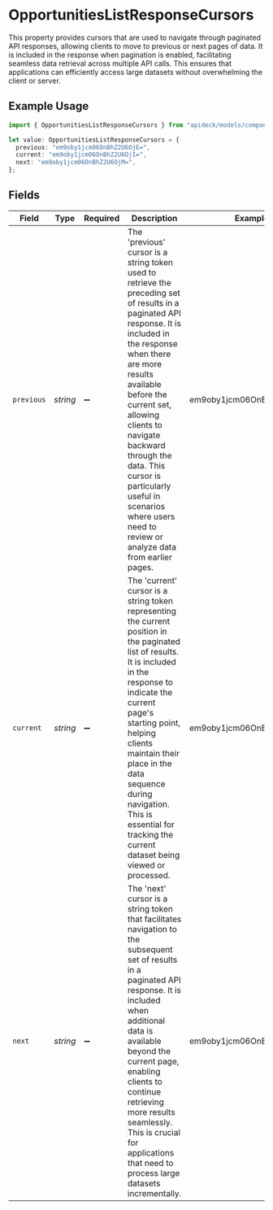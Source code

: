 # OpportunitiesListResponseCursors

This property provides cursors that are used to navigate through paginated API responses, allowing clients to move to previous or next pages of data. It is included in the response when pagination is enabled, facilitating seamless data retrieval across multiple API calls. This ensures that applications can efficiently access large datasets without overwhelming the client or server.

## Example Usage

```typescript
import { OpportunitiesListResponseCursors } from "apideck/models/components";

let value: OpportunitiesListResponseCursors = {
  previous: "em9oby1jcm06OnBhZ2U6OjE=",
  current: "em9oby1jcm06OnBhZ2U6OjI=",
  next: "em9oby1jcm06OnBhZ2U6OjM=",
};
```

## Fields

| Field                                                                                                                                                                                                                                                                                                                                                                                  | Type                                                                                                                                                                                                                                                                                                                                                                                   | Required                                                                                                                                                                                                                                                                                                                                                                               | Description                                                                                                                                                                                                                                                                                                                                                                            | Example                                                                                                                                                                                                                                                                                                                                                                                |
| -------------------------------------------------------------------------------------------------------------------------------------------------------------------------------------------------------------------------------------------------------------------------------------------------------------------------------------------------------------------------------------- | -------------------------------------------------------------------------------------------------------------------------------------------------------------------------------------------------------------------------------------------------------------------------------------------------------------------------------------------------------------------------------------- | -------------------------------------------------------------------------------------------------------------------------------------------------------------------------------------------------------------------------------------------------------------------------------------------------------------------------------------------------------------------------------------- | -------------------------------------------------------------------------------------------------------------------------------------------------------------------------------------------------------------------------------------------------------------------------------------------------------------------------------------------------------------------------------------- | -------------------------------------------------------------------------------------------------------------------------------------------------------------------------------------------------------------------------------------------------------------------------------------------------------------------------------------------------------------------------------------- |
| `previous`                                                                                                                                                                                                                                                                                                                                                                             | *string*                                                                                                                                                                                                                                                                                                                                                                               | :heavy_minus_sign:                                                                                                                                                                                                                                                                                                                                                                     | The 'previous' cursor is a string token used to retrieve the preceding set of results in a paginated API response. It is included in the response when there are more results available before the current set, allowing clients to navigate backward through the data. This cursor is particularly useful in scenarios where users need to review or analyze data from earlier pages. | em9oby1jcm06OnBhZ2U6OjE=                                                                                                                                                                                                                                                                                                                                                               |
| `current`                                                                                                                                                                                                                                                                                                                                                                              | *string*                                                                                                                                                                                                                                                                                                                                                                               | :heavy_minus_sign:                                                                                                                                                                                                                                                                                                                                                                     | The 'current' cursor is a string token representing the current position in the paginated list of results. It is included in the response to indicate the current page's starting point, helping clients maintain their place in the data sequence during navigation. This is essential for tracking the current dataset being viewed or processed.                                    | em9oby1jcm06OnBhZ2U6OjI=                                                                                                                                                                                                                                                                                                                                                               |
| `next`                                                                                                                                                                                                                                                                                                                                                                                 | *string*                                                                                                                                                                                                                                                                                                                                                                               | :heavy_minus_sign:                                                                                                                                                                                                                                                                                                                                                                     | The 'next' cursor is a string token that facilitates navigation to the subsequent set of results in a paginated API response. It is included when additional data is available beyond the current page, enabling clients to continue retrieving more results seamlessly. This is crucial for applications that need to process large datasets incrementally.                           | em9oby1jcm06OnBhZ2U6OjM=                                                                                                                                                                                                                                                                                                                                                               |